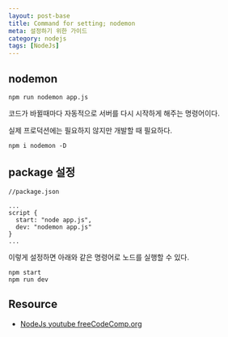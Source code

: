 ```yaml
---
layout: post-base
title: Command for setting; nodemon
meta: 설정하기 위한 가이드
category: nodejs
tags: [NodeJs]
---
```


## nodemon

```text
npm run nodemon app.js
```

코드가 바뀔때마다 자동적으로 서버를 다시 시작하게 해주는 명령어이다.

실제 프로덕션에는 필요하지 않지만 개발할 때 필요하다.

```text
npm i nodemon -D
```

## package 설정

```text
//package.json

...
script {
  start: "node app.js",
  dev: "nodemon app.js"
}
...
```

이렇게 설정하면 아래와 같은 명령어로 노드를 실행할 수 있다.

```text
npm start
npm run dev
```

## Resource

- [NodeJs youtube freeCodeComp.org](https://www.youtube.com/watch?v=Oe421EPjeBE)

